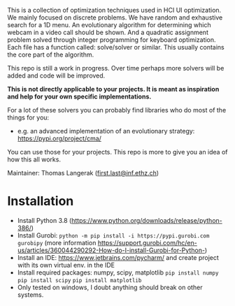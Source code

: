 This is a collection of optimization techniques used in HCI UI optimization. We mainly focused on discrete problems. 
We have random and exhaustive search for a 1D menu. An evolutionary algorithm for determining which webcam in a video
call should be shown. And a quadratic assignment problem solved through integer programming for keyboard optimization.
Each file has a function called: solve/solver or similar. This usually contains the core part of the algorithm. 

This repo is still a work in progress. Over time perhaps more solvers will be added and code will be improved. 

**This is not directly applicable to your projects. 
It is meant as inspiration and help for your own specific implementations.**

For a lot of these solvers you can probably find libraries who do most of the things for you:
- e.g. an advanced implementation of an evolutionary strategy: https://pypi.org/project/cma/

You can use those for your projects. This repo is more to give you an idea of how this all works. 

Maintainer: Thomas Langerak (first.last@inf.ethz.ch)

# Installation
- Install Python 3.8 (https://www.python.org/downloads/release/python-386/)
- Install Gurobi: ```python -m pip install -i https://pypi.gurobi.com gurobipy``` (more information https://support.gurobi.com/hc/en-us/articles/360044290292-How-do-I-install-Gurobi-for-Python-)
- Install an IDE: https://www.jetbrains.com/pycharm/ and create project with its own virtual env. in the IDE
- Install required packages: numpy, scipy, matplotlib
    ```pip install numpy```
    ```pip install scipy```
    ```pip install matplotlib```
- Only tested on windows, I doubt anything should break on other systems. 

